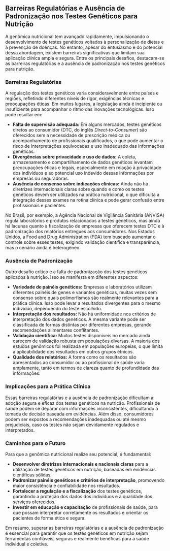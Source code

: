 
## Barreiras Regulatórias e Ausência de Padronização nos Testes Genéticos para Nutrição

A genômica nutricional tem avançado rapidamente, impulsionando o desenvolvimento de testes genéticos voltados à personalização de dietas e à prevenção de doenças. No entanto, apesar do entusiasmo e do potencial dessa abordagem, existem barreiras significativas que limitam sua aplicação clínica ampla e segura. Entre os principais desafios, destacam-se as barreiras regulatórias e a ausência de padronização nos testes genéticos para nutrição.

### Barreiras Regulatórias

A regulação dos testes genéticos varia consideravelmente entre países e regiões, refletindo diferentes níveis de rigor, exigências técnicas e preocupações éticas. Em muitos lugares, a legislação ainda é incipiente ou insuficiente para acompanhar o ritmo das inovações tecnológicas. Isso pode resultar em:

- **Falta de supervisão adequada:** Em alguns mercados, testes genéticos diretos ao consumidor (DTC, do inglês *Direct-to-Consumer*) são oferecidos sem a necessidade de prescrição médica ou acompanhamento de profissionais qualificados, o que pode aumentar o risco de interpretações equivocadas e uso inadequado das informações genéticas.
- **Divergências sobre privacidade e uso de dados:** A coleta, armazenamento e compartilhamento de dados genéticos levantam preocupações éticas e legais, especialmente em relação à privacidade dos indivíduos e ao potencial uso indevido dessas informações por empresas ou seguradoras.
- **Ausência de consenso sobre indicações clínicas:** Ainda não há diretrizes internacionais claras sobre quando e como os testes genéticos devem ser utilizados na prática nutricional, o que dificulta a integração desses exames na rotina clínica e pode gerar confusão entre profissionais e pacientes.

No Brasil, por exemplo, a Agência Nacional de Vigilância Sanitária (ANVISA) regula laboratórios e produtos relacionados a testes genéticos, mas ainda há lacunas quanto à fiscalização de empresas que oferecem testes DTC e à padronização dos relatórios entregues aos consumidores. Nos Estados Unidos, a Food and Drug Administration (FDA) tem buscado aumentar o controle sobre esses testes, exigindo validação científica e transparência, mas o cenário ainda é heterogêneo.

### Ausência de Padronização

Outro desafio crítico é a falta de padronização dos testes genéticos aplicados à nutrição. Isso se manifesta em diferentes aspectos:

- **Variedade de painéis genéticos:** Empresas e laboratórios utilizam diferentes painéis de genes e variantes genéticas, muitas vezes sem consenso sobre quais polimorfismos são realmente relevantes para a prática clínica. Isso pode levar a resultados divergentes para o mesmo indivíduo, dependendo do teste escolhido.
- **Interpretação dos resultados:** Não há uniformidade nos critérios de interpretação dos dados genéticos. A mesma variante pode ser classificada de formas distintas por diferentes empresas, gerando recomendações alimentares conflitantes.
- **Validação científica:** Muitos testes disponíveis no mercado ainda carecem de validação robusta em populações diversas. A maioria dos estudos genômicos foi realizada em populações europeias, o que limita a aplicabilidade dos resultados em outros grupos étnicos.
- **Qualidade dos relatórios:** A forma como os resultados são apresentados ao consumidor ou ao profissional de saúde varia amplamente, tanto em termos de clareza quanto de profundidade das informações.

### Implicações para a Prática Clínica

Essas barreiras regulatórias e a ausência de padronização dificultam a adoção segura e eficaz dos testes genéticos na nutrição. Profissionais de saúde podem se deparar com informações inconsistentes, dificultando a tomada de decisão baseada em evidências. Além disso, consumidores podem ser expostos a recomendações inadequadas ou até mesmo prejudiciais, caso os testes não sejam devidamente regulados e interpretados.

### Caminhos para o Futuro

Para que a genômica nutricional realize seu potencial, é fundamental:

- **Desenvolver diretrizes internacionais e nacionais claras** para a utilização de testes genéticos em nutrição, baseadas em evidências científicas sólidas.
- **Padronizar painéis genéticos e critérios de interpretação**, promovendo maior consistência e confiabilidade nos resultados.
- **Fortalecer a regulação e a fiscalização** dos testes genéticos, garantindo a proteção dos dados dos indivíduos e a qualidade dos serviços oferecidos.
- **Investir em educação e capacitação** de profissionais de saúde, para que possam interpretar corretamente os resultados e orientar os pacientes de forma ética e segura.

Em resumo, superar as barreiras regulatórias e a ausência de padronização é essencial para garantir que os testes genéticos em nutrição sejam ferramentas confiáveis, seguras e realmente benéficas para a saúde individual e coletiva.
```
